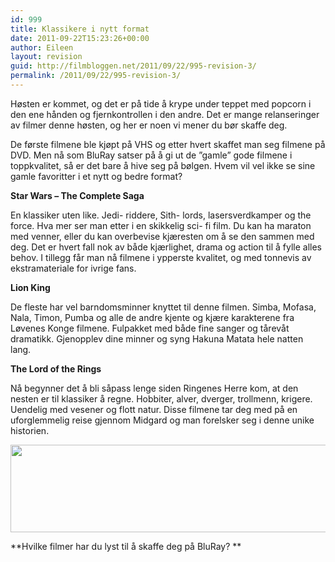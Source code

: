 ```yaml
---
id: 999
title: Klassikere i nytt format
date: 2011-09-22T15:23:26+00:00
author: Eileen
layout: revision
guid: http://filmbloggen.net/2011/09/22/995-revision-3/
permalink: /2011/09/22/995-revision-3/
---
```

Høsten er kommet, og det er på tide å krype under teppet med popcorn i den ene hånden og fjernkontrollen i den andre. Det er mange relanseringer av filmer denne høsten, og her er noen vi mener du bør skaffe deg.

De første filmene ble kjøpt på VHS og etter hvert skaffet man seg filmene på DVD. Men nå som BluRay satser på å gi ut de ”gamle” gode filmene i toppkvalitet, så er det bare å hive seg på bølgen. Hvem vil vel ikke se sine gamle favoritter i et nytt og bedre format?

**Star Wars – The Complete Saga**

En klassiker uten like. Jedi- riddere, Sith- lords, lasersverdkamper og the force. Hva mer ser man etter i en skikkelig sci- fi film. Du kan ha maraton med venner, eller du kan overbevise kjæresten om å se den sammen med deg. Det er hvert fall nok av både kjærlighet, drama og action til å fylle alles behov. I tillegg får man nå filmene i ypperste kvalitet, og med tonnevis av ekstramateriale for ivrige fans.

**Lion King**

De fleste har vel barndomsminner knyttet til denne filmen. Simba, Mofasa, Nala, Timon, Pumba og alle de andre kjente og kjære karakterene fra Løvenes Konge filmene. Fulpakket med både fine sanger og tårevåt dramatikk. Gjenopplev dine minner og syng Hakuna Matata hele natten lang.

**The Lord of the Rings**

Nå begynner det å bli såpass lenge siden Ringenes Herre kom, at den nesten er til klassiker å regne. Hobbiter, alver, dverger, trollmenn, krigere. Uendelig med vesener og flott natur. Disse filmene tar deg med på en uforglemmelig reise gjennom Midgard og man forelsker seg i denne unike historien.

<a href="http://filmbloggen.net/?attachment_id=996" rel="attachment wp-att-996"><img class="alignnone size-full wp-image-996" src="http://filmbloggen.net/wp-content/uploads//2011/09/bluracollage.jpg" alt="" width="600" height="140" /></a>

**Hvilke filmer har du lyst til å skaffe deg på BluRay? **